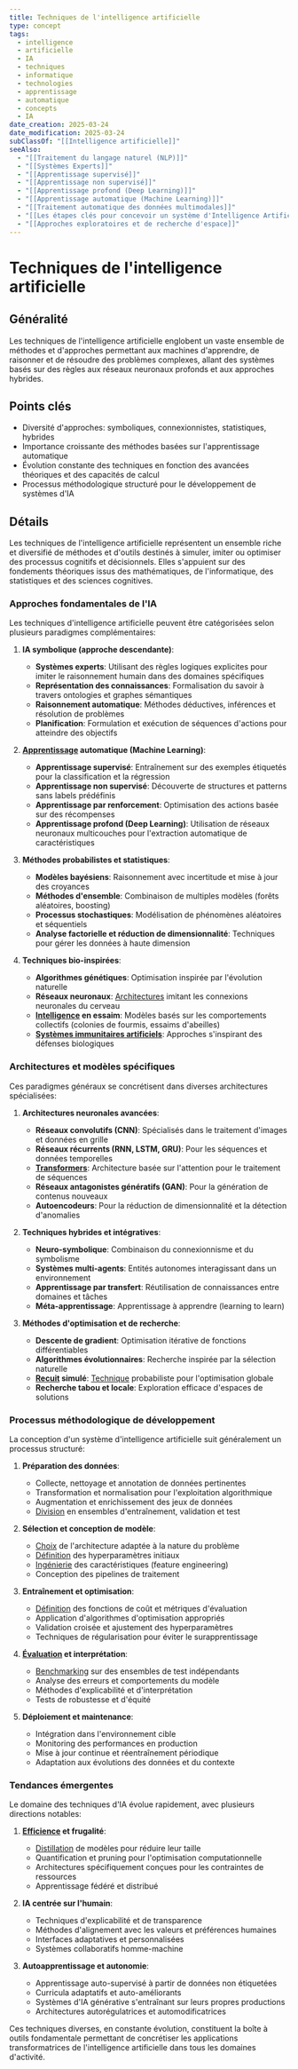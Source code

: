 ```yaml
---
title: Techniques de l'intelligence artificielle
type: concept
tags:
  - intelligence
  - artificielle
  - IA
  - techniques
  - informatique
  - technologies
  - apprentissage
  - automatique
  - concepts
  - IA
date_creation: 2025-03-24
date_modification: 2025-03-24
subClassOf: "[[Intelligence artificielle]]"
seeAlso:
  - "[[Traitement du langage naturel (NLP)]]"
  - "[[Systèmes Experts]]"
  - "[[Apprentissage supervisé]]"
  - "[[Apprentissage non supervisé]]"
  - "[[Apprentissage profond (Deep Learning)]]"
  - "[[Apprentissage automatique (Machine Learning)]]"
  - "[[Traitement automatique des données multimodales]]"
  - "[[Les étapes clés pour concevoir un système d'Intelligence Artificielle]]"
  - "[[Approches exploratoires et de recherche d'espace]]"
---
```

# Techniques de l'intelligence artificielle

## Généralité

Les techniques de l'intelligence artificielle englobent un vaste ensemble de méthodes et d'approches permettant aux machines d'apprendre, de raisonner et de résoudre des problèmes complexes, allant des systèmes basés sur des règles aux réseaux neuronaux profonds et aux approches hybrides.

## Points clés

- Diversité d'approches: symboliques, connexionnistes, statistiques, hybrides
- Importance croissante des méthodes basées sur l'apprentissage automatique
- Évolution constante des techniques en fonction des avancées théoriques et des capacités de calcul
- Processus méthodologique structuré pour le développement de systèmes d'IA

## Détails

Les techniques de l'intelligence artificielle représentent un ensemble riche et diversifié de méthodes et d'outils destinés à simuler, imiter ou optimiser des processus cognitifs et décisionnels. Elles s'appuient sur des fondements théoriques issus des mathématiques, de l'informatique, des statistiques et des sciences cognitives.

### Approches fondamentales de l'IA

Les techniques d'intelligence artificielle peuvent être catégorisées selon plusieurs paradigmes complémentaires:

1. **IA symbolique (approche descendante)**:
   - **Systèmes experts**: Utilisant des règles logiques explicites pour imiter le raisonnement humain dans des domaines spécifiques
   - **Représentation des connaissances**: Formalisation du savoir à travers ontologies et graphes sémantiques
   - **Raisonnement automatique**: Méthodes déductives, inférences et résolution de problèmes
   - **Planification**: Formulation et exécution de séquences d'actions pour atteindre des objectifs

2. **[Apprentissage](https://fr.wikipedia.org/wiki/Apprentissage) automatique (Machine Learning)**:
   - **Apprentissage supervisé**: Entraînement sur des exemples étiquetés pour la classification et la régression
   - **Apprentissage non supervisé**: Découverte de structures et patterns sans labels prédéfinis
   - **Apprentissage par renforcement**: Optimisation des actions basée sur des récompenses
   - **Apprentissage profond (Deep Learning)**: Utilisation de réseaux neuronaux multicouches pour l'extraction automatique de caractéristiques

3. **Méthodes probabilistes et statistiques**:
   - **Modèles bayésiens**: Raisonnement avec incertitude et mise à jour des croyances
   - **Méthodes d'ensemble**: Combinaison de multiples modèles (forêts aléatoires, boosting)
   - **Processus stochastiques**: Modélisation de phénomènes aléatoires et séquentiels
   - **Analyse factorielle et réduction de dimensionnalité**: Techniques pour gérer les données à haute dimension

4. **Techniques bio-inspirées**:
   - **Algorithmes génétiques**: Optimisation inspirée par l'évolution naturelle
   - **Réseaux neuronaux**: [Architectures](https://fr.wikipedia.org/wiki/Architectures) imitant les connexions neuronales du cerveau
   - **[Intelligence](https://fr.wikipedia.org/wiki/Intelligence) en essaim**: Modèles basés sur les comportements collectifs (colonies de fourmis, essaims d'abeilles)
   - **[Systèmes immunitaires artificiels](https://fr.wikipedia.org/wiki/Systèmes_immunitaires_artificiels)**: Approches s'inspirant des défenses biologiques

### Architectures et modèles spécifiques

Ces paradigmes généraux se concrétisent dans diverses architectures spécialisées:

1. **Architectures neuronales avancées**:
   - **Réseaux convolutifs (CNN)**: Spécialisés dans le traitement d'images et données en grille
   - **Réseaux récurrents (RNN, LSTM, GRU)**: Pour les séquences et données temporelles
   - **[Transformers](https://fr.wikipedia.org/wiki/Transformers)**: Architecture basée sur l'attention pour le traitement de séquences
   - **Réseaux antagonistes génératifs (GAN)**: Pour la génération de contenus nouveaux
   - **Autoencodeurs**: Pour la réduction de dimensionnalité et la détection d'anomalies

2. **Techniques hybrides et intégratives**:
   - **Neuro-symbolique**: Combinaison du connexionnisme et du symbolisme
   - **Systèmes multi-agents**: Entités autonomes interagissant dans un environnement
   - **Apprentissage par transfert**: Réutilisation de connaissances entre domaines et tâches
   - **Méta-apprentissage**: Apprentissage à apprendre (learning to learn)

3. **Méthodes d'optimisation et de recherche**:
   - **Descente de gradient**: Optimisation itérative de fonctions différentiables
   - **Algorithmes évolutionnaires**: Recherche inspirée par la sélection naturelle
   - **[Recuit](https://fr.wikipedia.org/wiki/Recuit) simulé**: [Technique](https://fr.wikipedia.org/wiki/Technique) probabiliste pour l'optimisation globale
   - **Recherche tabou et locale**: Exploration efficace d'espaces de solutions

### Processus méthodologique de développement

La conception d'un système d'intelligence artificielle suit généralement un processus structuré:

1. **Préparation des données**:
   - Collecte, nettoyage et annotation de données pertinentes
   - Transformation et normalisation pour l'exploitation algorithmique
   - Augmentation et enrichissement des jeux de données
   - [Division](https://fr.wikipedia.org/wiki/Division) en ensembles d'entraînement, validation et test

2. **Sélection et conception de modèle**:
   - [Choix](https://fr.wikipedia.org/wiki/Choix) de l'architecture adaptée à la nature du problème
   - [Définition](https://fr.wikipedia.org/wiki/Définition) des hyperparamètres initiaux
   - [Ingénierie](https://fr.wikipedia.org/wiki/Ingénierie) des caractéristiques (feature engineering)
   - Conception des pipelines de traitement

3. **Entraînement et optimisation**:
   - [Définition](https://fr.wikipedia.org/wiki/Définition) des fonctions de coût et métriques d'évaluation
   - Application d'algorithmes d'optimisation appropriés
   - Validation croisée et ajustement des hyperparamètres
   - Techniques de régularisation pour éviter le surapprentissage

4. **[Évaluation](https://fr.wikipedia.org/wiki/Évaluation) et interprétation**:
   - [Benchmarking](https://fr.wikipedia.org/wiki/Benchmarking) sur des ensembles de test indépendants
   - Analyse des erreurs et comportements du modèle
   - Méthodes d'explicabilité et d'interprétation
   - Tests de robustesse et d'équité

5. **Déploiement et maintenance**:
   - Intégration dans l'environnement cible
   - Monitoring des performances en production
   - Mise à jour continue et réentraînement périodique
   - Adaptation aux évolutions des données et du contexte

### Tendances émergentes

Le domaine des techniques d'IA évolue rapidement, avec plusieurs directions notables:

1. **[Efficience](https://fr.wikipedia.org/wiki/Efficience) et frugalité**:
   - [Distillation](https://fr.wikipedia.org/wiki/Distillation) de modèles pour réduire leur taille
   - Quantification et pruning pour l'optimisation computationnelle
   - Architectures spécifiquement conçues pour les contraintes de ressources
   - Apprentissage fédéré et distribué

2. **IA centrée sur l'humain**:
   - Techniques d'explicabilité et de transparence
   - Méthodes d'alignement avec les valeurs et préférences humaines
   - Interfaces adaptatives et personnalisées
   - Systèmes collaboratifs homme-machine

3. **Autoapprentissage et autonomie**:
   - Apprentissage auto-supervisé à partir de données non étiquetées
   - Curricula adaptatifs et auto-améliorants
   - Systèmes d'IA générative s'entraînant sur leurs propres productions
   - Architectures autorégulatrices et automodificatrices

Ces techniques diverses, en constante évolution, constituent la boîte à outils fondamentale permettant de concrétiser les applications transformatrices de l'intelligence artificielle dans tous les domaines d'activité.